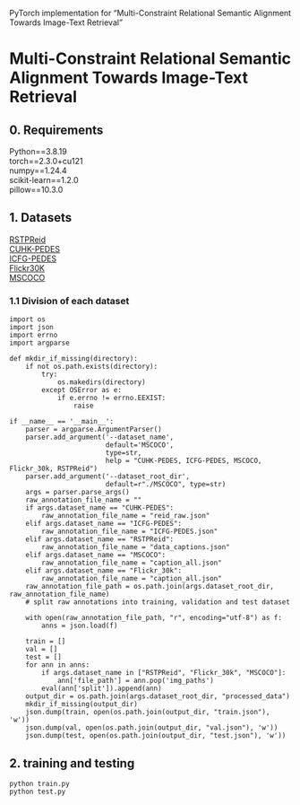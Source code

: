 PyTorch implementation for “Multi-Constraint Relational Semantic Alignment Towards Image-Text Retrieval”

# Multi-Constraint Relational Semantic Alignment Towards Image-Text Retrieval

## 0. Requirements
Python==3.8.19    
torch==2.3.0+cu121    
numpy==1.24.4    
scikit-learn==1.2.0    
pillow==10.3.0    

## 1. Datasets
[RSTPReid](https://github.com/NjtechCVLab/RSTPReid-Dataset)\
[CUHK-PEDES](https://github.com/ShuangLI59/Person-Search-with-Natural-Language-Description) \
[ICFG-PEDES](https://github.com/zifyloo/SSAN) \
[Flickr30K](https://ieeexplore.ieee.org/document/7298932/?arnumber=7298932) \
[MSCOCO](http://link.springer.com/10.1007/978-3-319-10602-1_48)    

### 1.1 Division of each dataset
```
import os
import json
import errno
import argparse

def mkdir_if_missing(directory):
    if not os.path.exists(directory):
        try:
            os.makedirs(directory)
        except OSError as e:
            if e.errno != errno.EEXIST:
                raise

if __name__ == '__main__':
    parser = argparse.ArgumentParser()
    parser.add_argument('--dataset_name', 
                        default='MSCOCO', 
                        type=str, 
                        help = "CUHK-PEDES, ICFG-PEDES, MSCOCO, Flickr_30k, RSTPReid")
    parser.add_argument('--dataset_root_dir', 
                        default=r"./MSCOCO", type=str)
    args = parser.parse_args()
    raw_annotation_file_name = ""
    if args.dataset_name == "CUHK-PEDES":
        raw_annotation_file_name = "reid_raw.json"
    elif args.dataset_name == "ICFG-PEDES":
        raw_annotation_file_name = "ICFG-PEDES.json"
    elif args.dataset_name == "RSTPReid":
        raw_annotation_file_name = "data_captions.json"
    elif args.dataset_name == "MSCOCO":
        raw_annotation_file_name = "caption_all.json"
    elif args.dataset_name == "Flickr_30k":
        raw_annotation_file_name = "caption_all.json"
    raw_annotation_file_path = os.path.join(args.dataset_root_dir, raw_annotation_file_name)
    # split raw annotations into training, validation and test dataset

    with open(raw_annotation_file_path, "r", encoding="utf-8") as f:
        anns = json.load(f)

    train = []
    val = []
    test = []
    for ann in anns:
        if args.dataset_name in ["RSTPReid", "Flickr_30k", "MSCOCO"]:
            ann['file_path'] = ann.pop('img_paths')
        eval(ann['split']).append(ann)
    output_dir = os.path.join(args.dataset_root_dir, "processed_data")
    mkdir_if_missing(output_dir)
    json.dump(train, open(os.path.join(output_dir, "train.json"), 'w'))
    json.dump(val, open(os.path.join(output_dir, "val.json"), 'w'))
    json.dump(test, open(os.path.join(output_dir, "test.json"), 'w'))

```

## 2. training and testing
```
python train.py
python test.py
```

